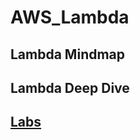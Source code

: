 # AWS_Lambda

## Lambda Mindmap

## Lambda Deep Dive
## [Labs](https://github.com/mikoSL/AWS_Lambda/tree/master/Labs)
